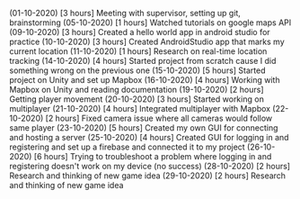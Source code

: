 
(01-10-2020) [3 hours] Meeting with supervisor, setting up git, brainstorming
(05-10-2020) [1 hours] Watched tutorials on google maps API
(09-10-2020) [3 hours] Created a hello world app in android studio for practice
(10-10-2020) [3 hours] Created AndroidStudio app that marks my current location
(11-10-2020) [1 hours] Research on real-time location tracking
(14-10-2020) [4 hours] Started project from scratch cause I did something wrong on the previous one
(15-10-2020) [5 hours] Started project on Unity and set up Mapbox
(16-10-2020) [4 hours] Working with Mapbox on Unity and reading documentation
(19-10-2020) [2 hours] Getting player movement
(20-10-2020) [3 hours] Started working on multiplayer
(21-10-2020) [4 hours] Integrated multiplayer with Mapbox
(22-10-2020) [2 hours] Fixed camera issue where all cameras would follow same player
(23-10-2020) [5 hours] Created my own GUI for connecting and hosting a server
(25-10-2020) [4 hours] Created GUI for logging in and registering and set up a firebase and connected it to my project
(26-10-2020) [6 hours] Trying to troubleshoot a problem where logging in and registering doesn't work on my device (no success)
(28-10-2020) [2 hours] Research and thinking of new game idea
(29-10-2020) [2 hours] Research and thinking of new game idea

